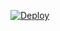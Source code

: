 [![Deploy](https://www.herokucdn.com/deploy/button.png)](https://dashboard.heroku.com/new?template=https://github.com/wuidbh23/5heyd/upload.git)
